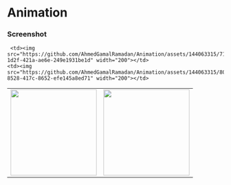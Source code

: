 # Animation

### Screenshot
<table>
  <tr>
    
     <td><img src="https://github.com/AhmedGamalRamadan/Animation/assets/144063315/717c18a1-1d2f-421a-ae6e-249e1931be1d" width="200"></td>
    <td><img src="https://github.com/AhmedGamalRamadan/Animation/assets/144063315/80b61824-8528-417c-8652-efe145a8ed71" width="200"></td>
  </tr>
  <tr>
     <td><img src="https://github.com/AhmedGamalRamadan/Animation/assets/144063315/99b78bfb-a7c8-43ce-9517-0a53121ad61b" width="200"></td>
    <td><img src="https://github.com/AhmedGamalRamadan/Animation/assets/144063315/72b2c8c3-8960-4c91-a94c-137394f1cb5a" width="200"></td>
  </tr>

</table>
